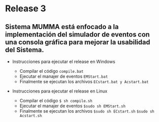 # Release 3
## Sistema MUMMA está enfocado a la implementación del simulador de eventos con una consola gráfica para mejorar la usabilidad del Sistema.
* Instrucciones para ejecutar el release en Windows
  * Compilar el código 
  `compile.bat`
  * Ejecutar el manajer de eventos 
  `EMStart.bat`
  * Finalmente se ejecutan los archivos 
  `ECstart.bat y Acstart.bat`

* Instrucciones para ejecutar el release en Linux 
  * Compilar el código 
  `$ sh compile.sh`
  * Ejecutar el manajer de eventos 
  `$sudo sh EMStart.sh`
  * Finalmente se ejecutan los archivos 
  `$sudo sh ECstart.sh`
  `$sudo sh Acstart.sh`
